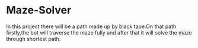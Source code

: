 # Maze-Solver
In this project there will be a path made up by black tape.On that path firstly,the bot will traverse the maze fully and after that it will solve the maze through shortest path.
